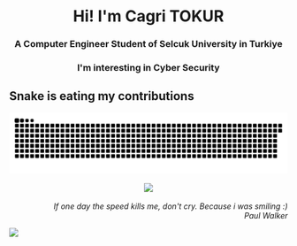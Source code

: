 <h1 align="center">Hi! I'm Cagri TOKUR</h1>
<h3 align="center">A Computer Engineer Student of Selcuk University in Turkiye</h3>
<h3 align="center">I'm interesting in Cyber Security</h3>


## Snake is eating my contributions
![snake animation](https://raw.githubusercontent.com/atpcagri/atpcagri/output/github-contribution-grid-snake-dark.svg)


<p align="center">
<a href="#"><img width="500px" src="https://github-readme-streak-stats.herokuapp.com/?user=atpcagri&hide_border=true&theme=dark"></a></p>

<p align="right">
<i> If one day the speed kills me, don't cry. Because i was smiling :)<br>
Paul Walker</i></p>

[![](https://visitor-badge.laobi.icu/badge?page_id=atpcagri.atpcagri)](#)
